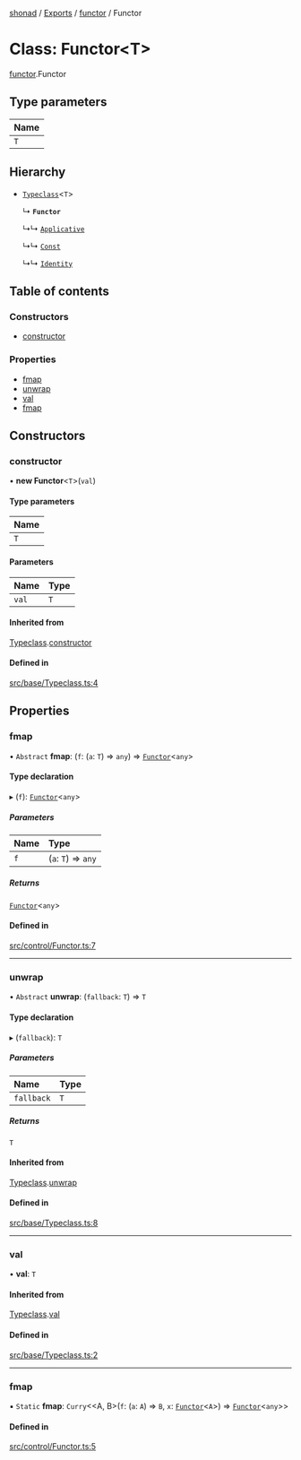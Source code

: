 [shonad](../README.md) / [Exports](../modules.md) / [functor](../modules/functor.md) / Functor

# Class: Functor<T\>

[functor](../modules/functor.md).Functor

## Type parameters

| Name |
| :------ |
| `T` |

## Hierarchy

- [`Typeclass`](typeclass.Typeclass.md)<`T`\>

  ↳ **`Functor`**

  ↳↳ [`Applicative`](applicative.Applicative.md)

  ↳↳ [`Const`](constFunctor.Const.md)

  ↳↳ [`Identity`](identity.Identity.md)

## Table of contents

### Constructors

- [constructor](functor.Functor.md#constructor)

### Properties

- [fmap](functor.Functor.md#fmap)
- [unwrap](functor.Functor.md#unwrap)
- [val](functor.Functor.md#val)
- [fmap](functor.Functor.md#fmap-1)

## Constructors

### constructor

• **new Functor**<`T`\>(`val`)

#### Type parameters

| Name |
| :------ |
| `T` |

#### Parameters

| Name | Type |
| :------ | :------ |
| `val` | `T` |

#### Inherited from

[Typeclass](typeclass.Typeclass.md).[constructor](typeclass.Typeclass.md#constructor)

#### Defined in

[src/base/Typeclass.ts:4](https://github.com/jonlaing/shonad/blob/5730a6e/src/base/Typeclass.ts#L4)

## Properties

### fmap

• `Abstract` **fmap**: (`f`: (`a`: `T`) => `any`) => [`Functor`](functor.Functor.md)<`any`\>

#### Type declaration

▸ (`f`): [`Functor`](functor.Functor.md)<`any`\>

##### Parameters

| Name | Type |
| :------ | :------ |
| `f` | (`a`: `T`) => `any` |

##### Returns

[`Functor`](functor.Functor.md)<`any`\>

#### Defined in

[src/control/Functor.ts:7](https://github.com/jonlaing/shonad/blob/5730a6e/src/control/Functor.ts#L7)

___

### unwrap

• `Abstract` **unwrap**: (`fallback`: `T`) => `T`

#### Type declaration

▸ (`fallback`): `T`

##### Parameters

| Name | Type |
| :------ | :------ |
| `fallback` | `T` |

##### Returns

`T`

#### Inherited from

[Typeclass](typeclass.Typeclass.md).[unwrap](typeclass.Typeclass.md#unwrap)

#### Defined in

[src/base/Typeclass.ts:8](https://github.com/jonlaing/shonad/blob/5730a6e/src/base/Typeclass.ts#L8)

___

### val

• **val**: `T`

#### Inherited from

[Typeclass](typeclass.Typeclass.md).[val](typeclass.Typeclass.md#val)

#### Defined in

[src/base/Typeclass.ts:2](https://github.com/jonlaing/shonad/blob/5730a6e/src/base/Typeclass.ts#L2)

___

### fmap

▪ `Static` **fmap**: `Curry`<<A, B\>(`f`: (`a`: `A`) => `B`, `x`: [`Functor`](functor.Functor.md)<`A`\>) => [`Functor`](functor.Functor.md)<`any`\>\>

#### Defined in

[src/control/Functor.ts:5](https://github.com/jonlaing/shonad/blob/5730a6e/src/control/Functor.ts#L5)

